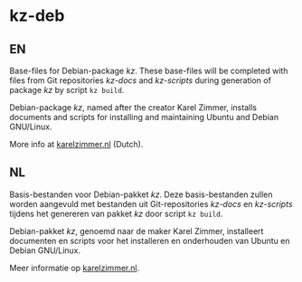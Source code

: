 kz-deb
===

EN
---

Base-files for Debian-package *kz*.
These base-files will be completed with files from Git repositories *kz-docs* and *kz-scripts* during generation of package *kz* by script `kz build`.

Debian-package *kz*, named after the creator Karel Zimmer, installs documents and scripts for installing and maintaining Ubuntu and Debian GNU/Linux.

More info at [karelzimmer.nl](https://karelzimmer.nl) (Dutch).

NL
---

Basis-bestanden voor Debian-pakket *kz*.
Deze basis-bestanden zullen worden aangevuld met bestanden uit Git-repositories *kz-docs* en *kz-scripts* tijdens het genereren van pakket *kz* door script `kz build`.

Debian-pakket *kz*, genoemd naar de maker Karel Zimmer, installeert documenten en scripts voor het installeren en onderhouden van Ubuntu en Debian GNU/Linux.

Meer informatie op [karelzimmer.nl](https://karelzimmer.nl).

